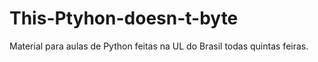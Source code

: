 # This-Ptyhon-doesn-t-byte
Material para aulas de Python feitas na UL do Brasil todas quintas feiras.

